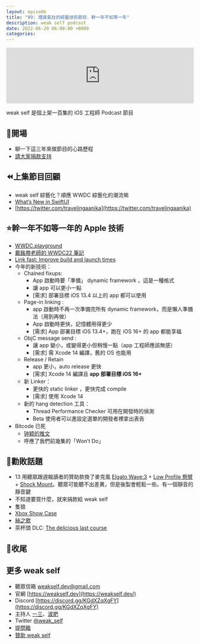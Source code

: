 ```yaml
---
layout: episode
title: "99: 理直氣壯的綜藝技術節目．幹一年不如等一年"
description: weak self podcast
date: 2022-06-20 06:00:00 +0800
categories:
---
```


<iframe src="https://www.listennotes.com/podcasts/weak-self/99-理直氣壯的綜藝技術節目幹一年不如等一年-puWad27Z9_K/embed/" width="100%" style="width: 1px; min-width: 100%;" loading="lazy" frameborder="0" scrolling="no"></iframe>

weak self 是個上架一百集的 iOS 工程師 Podcast 節目

## 👋開場

- 聊一下這三年來做節目的心路歷程
- [請大家捐款支持](https://github.com/weakselfpodcast/weakselfpodcast.github.io/blob/master/README.md)

## ⏪上集節目回顧

- weak self 綜藝化？順應 WWDC 綜藝化的潮流嘛
- [What’s New in SwiftUI](https://developer.apple.com/videos/play/wwdc2022/10052/)
- [https://twitter.com/travelingaanika](https://twitter.com/travelingaanika)

## ⭐️幹一年不如等一年的 Apple 技術

- [WWDC.playground](https://swift.gg/wwdc22/)
- [戴銘帶老師的 WWDC22 筆記](https://ming1016.github.io/2022/06/10/wwdc22-notes/)
- [Link fast: Improve build and launch times](https://developer.apple.com/wwdc22/110362)
- 今年的新技術：
    - Chained fixups:
        - App 啟動時要「準備」 dynamic framework ，這是一種格式
        - 讓 app 可以更小一點
        - [需求] 部署目標 iOS 13.4 以上的 app 都可以使用
    - Page-in linking :
        - app 啟動時不再一次準備完所有 dynamic framework，而是懶人準備法（用到再做）
        - App 啟動時更快，記憶體用得更少
        - [需求] App  部署目標 iOS 13.4+，跑在 iOS 16+ 的 app 都能享福
    - ObjC message send :
        - 讓 app 變小，或變得更小但稍慢一點（app 工程師應該無感）
        - [需求] 需 Xcode 14 編譯，舊的 OS 也能用
    - Release / Retain
        - app 更小，auto release 更快
        - [需求] Xcode 14 編譯且 **app 部署目標 iOS 16+**
    - 新 Linker：
        - 更快的 static linker ，更快完成 compile
        - [需求] 使用 Xcode 14
    - 新的 hang detection 工具：
        - Thread Performance Checker 可用在開發時的偵測
        - Beta 使用者可以進設定選單的開發者裡拿出表告
- Bitcode 已死
    - [钟颖的推文](https://twitter.com/cyanapps/status/1534031858383523840)
    - 呼應了我們前幾集的「Won’t Do」

## 💸勸敗話題

- 13 用聽眾跟週報讀者的贊助款換了麥克風 [Elgato Wave:3](https://www.elgato.com/en/wave-3) + [Low Profile 懸臂](https://www.elgato.com/en/wave-mic-arm-lp) + [Shock Mount](https://www.elgato.com/en/wave-shock-mount)。聽眾可能聽不出差異，但是後製會輕鬆一些。有一個靜音的靜音鍵
- 不知道要買什麼，就來捐款給 weak self
- 隻狼
- [Xbox Show Case](https://www.youtube.com/watch?v=rOYnwhKwlw8)
- [絲之歌](https://www.hollowknightsilksong.com)
- 茶杯頭 DLC: [The delicious last course](http://www.cupheadgame.com/dlc.html)

## 👋收尾

## 更多 weak self

- 聽眾信箱 [weakself.dev@gmail.com](mailto:weakself.dev@gmail.com)
- 官網 [https://weakself.dev](https://weakself.dev/)
- Discord [https://discord.gg/KGdXZqXgFY](https://discord.gg/KGdXZqXgFY)
- 主持人 [一三](https://twitter.com/ethanhuang13)、[波肥](https://twitter.com/PofatTseng)
- Twitter [@weak_self](https://twitter.com/weak_self)
- [提問箱](https://peing.net/zh-TW/weak_self)
- [贊助 weak self](https://weakself.dev/#donation)
